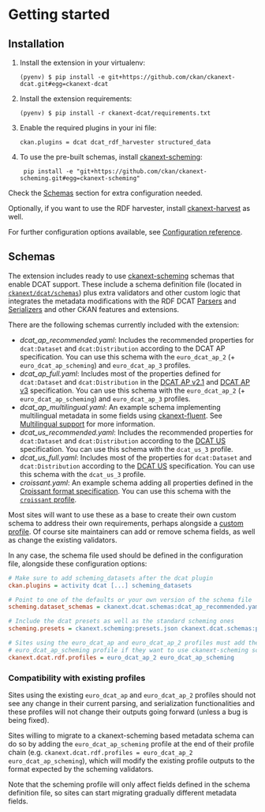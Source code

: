 # Getting started

## Installation


1.  Install the extension in your virtualenv:

        (pyenv) $ pip install -e git+https://github.com/ckan/ckanext-dcat.git#egg=ckanext-dcat

2.  Install the extension requirements:

        (pyenv) $ pip install -r ckanext-dcat/requirements.txt

3.  Enable the required plugins in your ini file:

        ckan.plugins = dcat dcat_rdf_harvester structured_data

4. To use the pre-built schemas, install [ckanext-scheming](https://github.com/ckan/ckanext-scheming):

        pip install -e "git+https://github.com/ckan/ckanext-scheming.git#egg=ckanext-scheming"

Check the [Schemas](#schemas) section for extra configuration needed.

Optionally, if you want to use the RDF harvester, install [ckanext-harvest](https://github.com/ckan/ckanext-harvest#installation) as well.

For further configuration options available, see [Configuration reference](configuration.md).

## Schemas

The extension includes ready to use [ckanext-scheming](https://github.com/ckan/ckanext-scheming) schemas
that enable DCAT support. These include a schema definition file (located
in [`ckanext/dcat/schemas`](https://github.com/ckan/ckanext-dcat/tree/master/ckanext/dcat/schemas))
plus extra validators and other custom logic that integrates the metadata modifications with the
RDF DCAT [Parsers](writing-profiles.md#rdf-dcat-parser) and [Serializers](writing-profiles.md#rdf-dcat-serializer) and other CKAN features and extensions.

There are the following schemas currently included with the extension:

* *dcat_ap_recommended.yaml*: Includes the recommended properties for `dcat:Dataset` and `dcat:Distribution` according to the DCAT AP specification. You can use this schema with the `euro_dcat_ap_2` (+ `euro_dcat_ap_scheming`) and `euro_dcat_ap_3` profiles.
* *dcat_ap_full.yaml*: Includes most of the properties defined for `dcat:Dataset` and `dcat:Distribution` in the [DCAT AP v2.1](https://semiceu.github.io/DCAT-AP/releases/2.1.1/) and [DCAT AP v3](https://semiceu.github.io/DCAT-AP/releases/3.0.0/) specification. You can use this schema with the `euro_dcat_ap_2` (+ `euro_dcat_ap_scheming`) and `euro_dcat_ap_3` profiles.
* *dcat_ap_multilingual.yaml*: An example schema implementing multilingual metadata in some fields using [ckanext-fluent](https://github.com/ckan/ckanext-fluent). See [Multilingual support](profiles.md#multilingual-support) for more information.
* *dcat_us_recommended.yaml*: Includes the recommended properties for `dcat:Dataset` and `dcat:Distribution` according to the [DCAT US](https://doi-do.github.io/dcat-us/) specification. You can use this schema with the `dcat_us_3` profile.
* *dcat_us_full.yaml*: Includes most of the properties for `dcat:Dataset` and `dcat:Distribution` according to the [DCAT US](https://doi-do.github.io/dcat-us/) specification. You can use this schema with the `dcat_us_3` profile.
* *croissant.yaml*: An example schema adding all properties defined in the [Croissant format specification](https://docs.mlcommons.org/croissant/docs/croissant-spec.html). You can use this schema with the [`croissant` profile](croissant.md).

Most sites will want to use these as a base to create their own custom schema to address their own requirements, perhaps alongside a [custom profile](profiles.md#profiles). Of course site maintainers can add or remove schema fields, as well as change the existing validators.

In any case, the schema file used should be defined in the configuration file, alongside these configuration options:
```ini
# Make sure to add scheming_datasets after the dcat plugin
ckan.plugins = activity dcat [...] scheming_datasets

# Point to one of the defaults or your own version of the schema file
scheming.dataset_schemas = ckanext.dcat.schemas:dcat_ap_recommended.yaml

# Include the dcat presets as well as the standard scheming ones
scheming.presets = ckanext.scheming:presets.json ckanext.dcat.schemas:presets.yaml

# Sites using the euro_dcat_ap and euro_dcat_ap_2 profiles must add the
# euro_dcat_ap_scheming profile if they want to use ckanext-scheming schemas (see next section)
ckanext.dcat.rdf.profiles = euro_dcat_ap_2 euro_dcat_ap_scheming
```

### Compatibility with existing profiles

Sites using the existing `euro_dcat_ap` and `euro_dcat_ap_2` profiles should not see any change in their
current parsing, and serialization functionalities and these profiles will not change their outputs going
forward (unless a bug is being fixed).

Sites willing to migrate to a ckanext-scheming based metadata schema can do
so by adding the `euro_dcat_ap_scheming` profile at the end of their profile chain (e.g.
`ckanext.dcat.rdf.profiles = euro_dcat_ap_2 euro_dcat_ap_scheming`), which will modify the existing profile
outputs to the format expected by the scheming validators.

Note that the scheming profile will only affect fields defined in the schema definition file, so sites can start migrating gradually different metadata fields.

